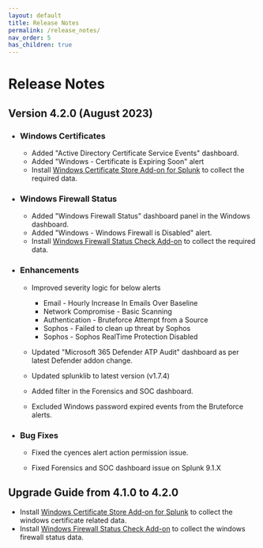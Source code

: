 ```yaml
---
layout: default
title: Release Notes
permalink: /release_notes/
nav_order: 5
has_children: true
---
```


# Release Notes


## Version 4.2.0 (August 2023)

* ### Windows Certificates
    * Added "Active Directory Certificate Service Events" dashboard. 
    * Added "Windows - Certificate is Expiring Soon" alert
    * Install [Windows Certificate Store Add-on for Splunk](https://splunkbase.splunk.com/app/7013) to collect the required data.

* ### Windows Firewall Status
    * Added "Windows Firewall Status" dashboard panel in the Windows dashboard. 
    * Added "Windows - Windows Firewall is Disabled" alert.
    * Install [Windows Firewall Status Check Add-on](https://splunkbase.splunk.com/app/7012) to collect the required data.


* ### Enhancements  

    * Improved severity logic for below alerts
        * Email - Hourly Increase In Emails Over Baseline
        * Network Compromise - Basic Scanning
        * Authentication - Bruteforce Attempt from a Source
        * Sophos - Failed to clean up threat by Sophos
        * Sophos - Sophos RealTime Protection Disabled

    * Updated "Microsoft 365 Defender ATP Audit" dashboard as per latest Defender addon change.

    * Updated splunklib to latest version (v1.7.4)

    * Added filter in the Forensics and SOC dashboard.

    * Excluded Windows password expired events from the Bruteforce alerts.

* ### Bug Fixes

    * Fixed the cyences alert action permission issue.

    * Fixed Forensics and SOC dashboard issue on Splunk 9.1.X 


## Upgrade Guide from 4.1.0 to 4.2.0

  * Install [Windows Certificate Store Add-on for Splunk](https://splunkbase.splunk.com/app/7013) to collect the windows certificate related data.
  * Install [Windows Firewall Status Check Add-on](https://splunkbase.splunk.com/app/7012) to collect the windows firewall status data.
